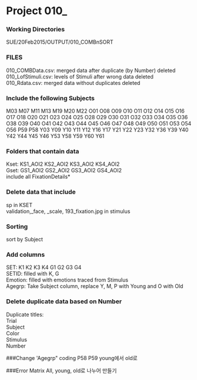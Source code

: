 # Project 010_

### Working Directories
SUE/20Feb2015/OUTPUT/010_COMBnSORT

### FILES
010_COMBData.csv:     merged data after duplicate (by Number) deleted<br />
010_LofStimuli.csv:   levels of Stimuli after wrong data deleted<br />
010_Rdata.csv:        merged data without duplicates deleted

### Include the following Subjects
M03
M07
M11
M13
M19
M20
M22
O01
O08
O09
O10
O11
O12
O14
O15
O16
O17
O18
O20
O21
O23
O24
O25
O28
O29
O30
O31
O32
O33
O34
O35
O36
O38
O39
O40
O41
O42
O43
O44
O45
O46
O47
O48
O49
O50
O51
O53
O54
O56
P59
P58
Y03
Y09
Y10
Y11
Y12
Y16
Y17
Y21
Y22
Y23
Y32
Y36
Y39
Y40
Y42
Y44
Y45
Y46
Y53
Y58
Y59
Y60
Y61

### Folders that contain data
Kset: KS1_AOI2  KS2_AOI2 KS3_AOI2 KS4_AOI2<br />
Gset: GS1_AOI2  GS2_AOI2 GS3_AOI2 GS4_AOI2<br />
include all FixationDetails*

### Delete data that include 
sp in KSET<br />
validation,_face, _scale, 193_fixation.jpg in stimulus

### Sorting 
sort by Subject

### Add columns
SET: K1 K2 K3 K4 G1 G2 G3 G4 <br />
SETID: filled with K, G <br />
Emotion: filled with emotions traced from Stimulus <br />
Agegrp: Take Subject column, replace Y, M, P with Young and  O with Old

### Delete duplicate data based on Number
Duplicate titles:<br />
Trial<br />
Subject<br />
Color<br />
Stimulus<br />
Number

###Change 'Agegrp" coding
P58 P59 young에서 old로 <br />

###Error Matrix 
All, young, old로 나누어 만들기
